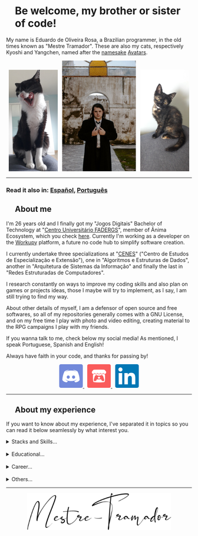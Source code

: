 <div id="toc">
  <ul style="list-style: none;">
    <summary>
      <h1>
        Be welcome, my brother or sister of code!
      </h1>
    </summary>
  </ul>
</div>

<!--
  How a h1 and h2 is rendered without a underline:
  https://gist.github.com/CodeByAidan/bb43bdb1c07c0933d8b67c23515fb912
-->

My name is Eduardo de Oliveira Rosa, a Brazilian programmer, in the old times known as "Mestre Tramador".
These are also my cats, respectively Kyoshi and Yangchen, named after the [namesake][kyoshi] [Avatars][yangchen].

<p id="mestre-tramador-and-kyoshi-and-yangchen" align="center">
  <img src="./assets/images/kyoshi.jpg" alt="A picture of my house cat" width="133" height="275" />
  &nbsp;
  <img src="./assets/images/mestre-tramador.jpg" alt="A picture of myself" width="200" height="300" />
  &nbsp;
  <img src="./assets/images/yangchen.jpg" alt="A picture of my house cat" width="133" height="275" />
</p>

---

### Read it also in: [Español][es], [Português][pt]

<div id="toc">
  <ul style="list-style: none;">
    <summary>
      <h2>
        About me
      </h2>
    </summary>
  </ul>
</div>

I'm 26 years old and I finally got my "Jogos Digitais" Bachelor of Technology at
"[Centro Universitário FADERGS][fadergs]", member of Ânima Ecosystem, which you check [here][fadergs-degree].
Currently I'm working as a developer on the [Workupy][workupy] platform, a future no code hub to
simplify software creation.

I currently undertake three specializations at "[CENES][cenes]" ("Centro de Estudos de
Especialização e Extensão"), one in "Algoritmos e Estruturas de Dados", another in "Arquitetura de
Sistemas da Informação" and finally the last in "Redes Estruturadas de Computadores".

I research constantly on ways to improve my coding skills and also plan on games or projects ideas,
those I maybe will try to implement, as I say, I am still trying to find my way.

About other details of myself, I am a defensor of open source and free softwares, so all of my repositories
generally comes with a GNU License, and on my free time I play with photo and video editing, creating
material to the RPG campaigns I play with my friends.

If you wanna talk to me, check below my social media! As mentioned, I speak Portuguese, Spanish and English!

Always have faith in your code, and thanks for passing by!

<p id="get-in-touch" align="center">
  <a href="https://discord.com/users/335813464079728650">
    <img src="./assets/icons/discord.svg" alt="Discord" width="64" height="64" />
  </a>
  &nbsp;
  <a href="https://mestre-tramador.itch.io">
    <img src="./assets/icons/itch.io.svg" alt="Itch.io" width="64" height="64" />
  </a>
  &nbsp;
  <a href="https://www.linkedin.com/in/mestre-tramador">
    <img src="./assets/icons/linkedin.svg" alt="LinkedIn" width="64" height="64" />
  </a>
</p>

---

<div id="toc">
  <ul style="list-style: none;">
    <summary>
      <h2>
        About my experience
      </h2>
    </summary>
  </ul>
</div>

If you want to know about my experience, I've separated it in topics so you can read it below seamlessly
by what interest you.

<details>
  <summary>
    Stacks and Skills...
  </summary>

  > "If you want to accomplish something in the world, idealism is not enough — you need to choose a
  method that works to achieve the goal. In other words, you need to be pragmatic." - Richard Stallman

  Through my years, I have concluded two things about my skills: That I learned a lot and that I have
  to learn a lot more. And with that being said, it's only fair that I share my *lot* here as well.

  <br />

  <!-- #region Low-Level Programming -->
  <h4>
    Low-Level Programming
  </h4>

  The first real programming language I ever learned is C, which I used it mainly academically where
  I've developed with Arduino too. Generally speaking, I know how to program in C but I'm not an expert
  in its optimization or the complex caveats with structs and pointers.

  My main goal is start studying more low-level languages like C++, Rust, Zig and Nim, and even more
  C, to improve my understanding of reliable and fast backend web servers, and of course, visually
  demanding games.
  <!-- #endregion -->

  <br />

  <!-- #region High-Level Programming -->
  <h4>
    High-Level Programming
  </h4>

  After C I learned Java, which opened my eyes to Object Oriented Programming. Later I would improve
  my knowledge in Java while unravelling Minecraft modding or some projects I had to do in my job.
  Still in OOP, I learned PHP after Java as my first backend language for the Web, and later C# while
  studying the Unity Game Engine during my bachelor's degree.

  Regarding Scripting, JavaScript was the first language I learned altogether with PHP, and is probably
  the language I currently most use due to my job, but not too much late I learned TypeScript when
  I was introduced into the concept of Frameworks, Packages and Libraries. Recently I've scratched
  a bit of Python, but I have a long way to go with it... Which is not the case with Unix shells, where
  most of my self-taught knowledge is about POSIX, but I learned Bash, Z-Shell and Fish too. On Windows,
  I've also a much less impressive self-taught knowledge of Batch files, mostly because I prefer Unix
  for programming, but I will someday learn more about them alongside PowerShell.

  Lua is the only high-level procedural language that I know more or less, and is a target of my studies
  along Julia, Go and Odin on that topic. Other targets, on OOP, include Ruby, Objective-C, Swift, Kotlin,
  Scala and Dart. I do not fancy much Functional Programming, but I don't lie a not so big desire to
  learn languages as Haskell, Elixir, Clojure, F# and others.
  <!-- #endregion -->

  <br />

  <!-- #region Markup and Data Languages -->
  <h4>
    Markup and Data Languages
  </h4>

  Before I learned JavaScript and PHP, I learned HTML firstly, but I would only understand its correct
  semantics way longer when I was discovering frontend JS frameworks. With my understanding of REST APIs
  came the learning of JSON and XML, and more or less at this period that I was introduced to SVG, which
  I took more time to understand due to my lack of artistic and designing skills.

  After my first year working with development, the usage of YAML and TOML became more common for configuration
  or attributes files, so I studied these formats as well. The good old classic plain text INI format
  also became important for me around this period with the `.env` files, in turn adding one more item
  to this stack.
  <!-- #endregion -->

  <br />

  <!-- #region Styling Languages -->
  <h4>
    Styling Languages
  </h4>

  Actually mainly for the Web, I learned CSS complementary to HTML, but much recently I delved into
  its complex concepts like variables, pseudo-classes, functions and nesting. About preprocessors, the
  only I have a considerable experience is Sass, specifically its SCSS syntax, but I do desire to learn
  more about it as I desire to learn LESS and Stylus.

  I do not like (much) ideas as JSS and alike CSS generating tools, so they are not in my learning
  roadmap about styling. On the other hand, I want to expand my knowledge of styling languages into
  areas beyond the Web.
  <!-- #endregion -->

  <br />

  <!-- #region Game Engines -->
  <h4>
    Game Engines
  </h4>

  The main focus of a game developer is naturally the game engines. The only that I currently know
  how to use, and by the way not in its full extent, is Unity. Most of the games I developed in Unity
  were academic or incomplete, so the only source I made public is the [final project][tcc] of my
  bachelor's degree. Of course, if it's worth considering the game as an engine, I did [some experiments][mocrr]
  by trial and error in Minecraft modding with Minecraft Forge, but my big plan of study is Godot right
  now, which I plan to implement my first game "for real", but more on that later...
  <!-- #endregion -->

  <br />

  <!-- #region Web Frameworks -->
  <h4>
    Web Frameworks
  </h4>

  The idea of frameworks were inserted in my mind right on my first internship day ever. Naturally,
  since understanding its concepts, I've come across web frameworks for backend, mostly to build REST
  APIs, and for frontend, which include JS frameworks to build SPAs and styling ones.

  Following this order, the first framework I was introduced is Laravel, and, not much later, Lumen,
  its micro-offspring. Later I would learn a many favorite, Express, which remained as the most used
  in all my working experience, even I disliking the usage of JavaScript for backend. My goal is to
  improve this list, specially studying frameworks from other languages, like Spring, ASP.NET, Django,
  Ruby on Rails, and many more.

  Regarding now only the frontend, Angular was the the first one that I learned and soon after I was
  learning Vue.js as well. Contrary to the almost infinite quantity of JavaScript frameworks, the only
  one that I want to learn besides the aforementioned two, in due time, is Svelte. And on the topic
  of styling, the ones I learned, used and partially extended in some work projects are Bootstrap and
  Tailwind CSS, but in general this is not my peak of interest studying currently.
  <!-- #endregion -->

  <br />

  <!-- #region Web Libraries -->
  <h4>
    Web Libraries
  </h4>

  It is somewhat confusing if some libraries are frameworks, or if a framework is small enough to be
  a library, but for the sake of proper nomenclature two JS libraries that I learned are jQuery and React.
  Considering my experience, I worked more with libraries than frameworks per say, and I don't think
  stop learning with the aforementioned, mostly because I want to try htmx and other libs more inclined
  to MPAs.
  <!-- #endregion -->

  <br />

  <!-- #region Web Tools -->
  <h4>
    Web Tools
  </h4>

  Considering that the majority of my work experience was with JavaScript, I've come into contact with
  various tools to build the best of the applications, such as "compilers" like Babel, Webpack and Vite,
  which also I used as a development server with live reloading parallelled to Nodemon, all part of
  Node.js' ecosystem. I'm aware that are many more tools to discover and learn, but these one I prefer
  learning oriented by necessity.
  <!-- #endregion -->

  <br />

  <!-- #region Web Servers -->
  <h4>
    Web Servers
  </h4>

  Currently I only learned, and not in the deepest way, how to configure and maintain a NGINX web server
  with reverse proxy, load balancing, URL rewriting, SSL and cache. One of my main goals within my NGINX
  knowledge is to expand it to learn about IPv6 connections, UDP based requests, and many more, including
  the usage of Lua scripts to treat the incoming requests. I want also to learn other web servers like
  Apache, Varnish and Traefik, and maybe build one just for the experience, being it able to handle
  various protocols.
  <!-- #endregion -->

  <br />

  <!-- #region Databases -->
  <h4>
    Databases
  </h4>

  Through all different types of databases there are, I'm by far most familiar with relational ones,
  specifically MySQL, MariaDB, and SQLite, which the next one I want to study being PostgreSQL. Non-relational
  is a topic that I need to improve myself into, but I know a bit of its core core concepts, as of Redis,
  the only key-value database that I used to cache some data and queueing, requiring a deeper study
  as well.
  <!-- #endregion -->

  <br />

  <!-- #region Infrastructure -->
  <h4>
    Infrastructure
  </h4>

  Let it be clear that by Infrastructure I refer more about software architecture than physical provisions,
  and in that regard I'm glad to being expanding each time more my knowledge of Docker and Kubernetes,
  the later with Minikube, as such amazing tools and concepts they are! I also learned how to operate
  with Certbot to generate certificate files. As for other services, more third-party oriented, I've
  used AWS (EC2, S3, RDS, ElastiCache) and Firebase.

  I'm planning to learn more tools on this topic such as Terraform, Prometheus, Grafana, Elasticsearch,
  Kafka, and RabbitMQ. In other words, all my experience with DevOps and CI/CD is short due to a lack
  of big teams in the companies that I worked, making the deploying being more shallow and reserved,
  also because the applications were not that big too.
  <!-- #endregion -->

  <br />

  <!-- #region Mobile -->
  <h4>
    Mobile
  </h4>

  My experience with mobile applications development comes mostly from the Ionic and React Native frameworks
  that I learned through my jobs, which means that I'm mostly familiar with hybrid development for mobile
  rather than pure native. I also learned how to work with Android Studio and XCode as well with Google
  Play Console and App Store Connect for the deploy, the later using a VM due to a MacOS being
  unaffordable where I work at.

  Also, I find the mobile development to be a lot more time consuming than desktop development, and
  in general much more bureaucratic and unaffordable to independent teams, specially regarding Apple,
  but Google's Android is not much away on the line. In general, I have a lot more to learn and work
  with mobile, but it's something that I'm not pushing as a big goal right now.
  <!-- #endregion -->

  <br />

  <!-- #region Package Managers -->
  <h4>
    Package Managers
  </h4>

  Essencial tools in our toolbox, to me the package managers were big revelations as such as the frameworks
  when I learned about them. I've worked with Composer, npm, Yarn, pnpm and in a few occasions with
  Maven, CocoaPods and RubyGems. There is also the UPM, Unity Game Engine own package manager, which
  I researched a bit more into publishing, yet not having done it. I also managed a bit of dependencies
  with Gradle, if it's deemed to consider it as a package manager.

  As OSes also have package managers, and considering that most of the Linux distros that I used are
  from the Debian family, I have most experience with the `apt` syntax but I have a fair experience with
  `yum` as well while in exceptional cases. My main goal is to try and maybe become a devoted user of
  Nix and NixOS because of its declarative style of packaging.
  <!-- #endregion -->

  <br />

  <!-- #region IDE and Tools -->
  <h4>
    IDE and Tools
  </h4>

  In this topic, I have to say, I prefer it simple: An text editor with not much functionalities besides
  syntax highlight and completion integrated with a terminal, with the additional of a good web browser,
  usually Firefox. That's why I prefer VS Code over all of JetBrains IDEs, and while I sometimes use
  its extensions to manage Docker containers or MySQL databases, most of the times I'm using the
  terminal to do operations that doesn't need extensive writing like queries.

  Productivity is a point, of course, but it isn't related to competitiveness at all. My first experience
  programming was in the "old way", gedit and compiling in terminal, so it taught me well that looks
  aren't everything. Even controversial, I love [this][terry-a-davis] quote from Terry A. Davis:

  > An idiot admires complexity, a genius admires simplicity, a physicist tries to make it simple,
  > for an idiot anything the more complicated it is the more he will admire it, if you make something
  > so clusterfucked he can't understand it he's gonna think you're a god cause you made it so complicated
  > nobody can understand it. That's how they write journals in Academics, they try to make it so complicated
  > people think you're a genius.

  I'm not a TempleOS user neither plan to be, but I admire some of his ideals, specially in this regard.
  So, to sum it all, I only use that I need and nothing more, it always got me in the same place as
  many with more sophisticated environments. In the end anyone picks what it suits them better.
  <!-- #endregion -->

  <br />

  <!-- #region OS Preferences -->
  <h4>
    OS Preferences
  </h4>

  I can only start speaking about operating systems with [this][nvidia] quote from Linus Torvalds:

  > \[...] So, Nvidia, fuck you!

  And why? Because this is the summary of why I'm still using Windows: Gaming! It's a real pain to make
  the Nvidia GPU I have to work properly with a Linux distro, not to count the use of anti-cheating software,
  DirectX requirement, and so on and on... Of course, I do find Windows to be useful for end-user tasks
  and I often consider writing my source-code to be cross-OS, having Shell scripts and Batch files implemented,
  but that's it.

  When I started learning programming back in 2017, I learned firstly with Peppermint OS, then Ubuntu,
  then Linux Mint, which is by far my favorite because I prefer Cinnamon than GNOME. I tried to use
  Fedora Linux on a few occasions, but I don't consider to have experienced it as I should, so I want
  to research more on it. I also want to study NixOS for it's concept, which I find much more beautiful
  than Arch Linux's, that, by the way, I do not use. And, of course, I can't afford to (and even if
  I could, I won't) buy a Mac to use macOS or anything Apple releases.
  <!-- #endregion -->

  <br />

  <!-- #region Non-Programming -->
  <h4>
    Non-Programming
  </h4>

  Besides programming, the thing that I most like to do is to read and write stories, which someday
  I hope to publish. I also know a bit of 3D Max Studio and Blender for 3D modelling, Adobe Photoshop
  for image editing, LMMS for audio production, and some key concepts of drawing and design, all learned
  during my Bachelor's degree. I do some small video editions using Nero Video as well. Outside the
  digital world I have some decent acting and voice-acting knowledge, a good understanding of Mathematics
  and Physics, and finally some insight into Hardware and a few less of Robotics.
  <!-- #endregion -->
</details>

<br />

<details>
  <summary>
    Educational...
  </summary>

  > "If I have seen further it is by standing on ye sholders of Giants." - Isaac Newton

  I learned how to program between 2017 and 2018 during my course through "[E.E.E.P. Dr. Solon Tavares][solon]",
  where I get my certification as a computer technician on the later year. In the next year I started
  studying at the aforementioned "[Centro Universitário FADERGS][fadergs]", where I concluded the course
  by the second half of 2023, and then I started my on course specializations soon after.

  I do consider taking a Master degree and Doctorate, but my vocation is not much aligned with scientific
  research as is with application and creation of projects, either software or not. In another words,
  I paraphrase myself with [this][linus-torvalds] Linus Torvalds quote:

  > \[...] And I am not a visionary. I do not have a five-year plan. I'm an engineer.
  > And I think it's really -- I mean -- I'm perfectly happy with all the people who are walking around
  > and just staring at the clouds and looking at the stars and saying, "I want to go there."
  > But I'm looking at the ground, and I want to fix the pothole that's right in front of me before
  > I fall in. This is the kind of person I am.

  In the meantime, what I know I'll be doing is taking lots of courses, specializations and certifications
  on my areas of interest. I do hope to be able to expose more work here on my GitHub as well, a much
  needed contribution to myself. If you want to check more info about my educational experience,
  check it right [here][educational].
</details>

<br />

<details>
  <summary>
    Career...
  </summary>

  > "Developers, developers, developers, developers, developers, developers, developers, developers,
  developers, developers, developers, developers, developers, developers." - Steve Ballmer

  Since August 2019 I work as a developer, at least at some level. My first experience was as an intern
  at "[Expermed Perícias Médicas][expermed]", which I also was made permanent as a junior developer until
  the first work day of next year, 2020, fired due to strict business reasons. Still, this period build
  a solid base for me, specially on how big are the dimensions of professional code standards, the relationship
  among other company departments, and finally the orientations to be self-taught. About stacks and technology,
  the system I worked was a gerontology preventive medicine calculator where a medic could determine
  the best approach for an old person do not get sick or injured based on the same's lifestyle, it
  was built with Laravel for backend and Angular for frontend, containerized in Docker, versioned in
  Git, and released under Planning Poker agile method.

  Either by fate, chance or pure luck, I ended up meeting my current boss, and now a good friend,
  [John Anderson Mascarello Duarte][jamdu], still on January 2020 where I got another internship at his
  company. Since them I've been working for him on different projects among his companies, firstly at
  "JD Digital Soluções" (now "[JD Digital Comunicação][jd-comunication]"), then at "Plugways Digital"
  (now "[JD Digital Tecnologia][jd-tech]"), and finally at [Workupy][workupy].

  Through the time, I was ascending on my position under him and was gaining more attributions, like
  mentoring new interns, architecting new projects on demand, and even taking decisions regarding cloud
  services, payment gateways and other third-party products. About stacks and technology, the first project
  I worked, during my internship was a pure PHP+HTML+CSS+JS fleet tracking system which also had a decoder
  for a proprietary GPS protocol. After that, I worked on a system based on a Express API on backend
  with an Angular SPA frontend that managed a big data crossing of users that scanned specific QR Codes
  in determined locations to control COVID-19 spread; which, after the pandemic, sparked the idea of
  a new system built on Laravel for backend plus Vue.js for frontend, which also did a big data crossing
  of users, but the ones who installed an Ionic cross-platform mobile app, and later also with Brazilian
  government public data APIs and Chat GPT.

  Other projects in the same period included an audio-guided tour e-commerce on a PHP PWA; a React Native
  cross-platform mobile app which generated property inspections PDF reports with a imbedded photo editor;
  and finally I gave support on some Java applications. All of these projects were versioned in Git
  and released under Extreme Programming (XP) agile method.

  Now on Workupy there was a turn to much more modern experience, where I single-handedly refactored
  a monolithic software into an intricate microservices architecture running on Docker containers with
  separated databases, including relational, non-relational, and key-value for job queueing. This new
  architecture is also scalable into a Kubernetes cluster and managed under a reverse proxy with multiple
  NGINX containers. If you want to check more info about this project or the others, check it right [here][professional].
</details>

<br />

<details>
  <summary>
    Others...
  </summary>

  > "Ya never too hot, never too cold  
  > Never too young, never too old  
  > Never too skinny, never too fat  
  > Never too dis, never too dat  
  > ya just were ya are  
  > & dat's where it's at." - Dr. John

  If the curiosity picked you, bet you want to know what's the meaning of "Mestre Tramador", yes? Well,
  my (old) nickname is in Portuguese, where "Mestre" stands for "Master" and "Tramador" is a word that
  can be translated into schemer, plotter, storyteller or similar... To summarize, it was a monicker
  of a man who "knew the role of everyone", and taught this to anyone who cared to listen to him.

  Besides that, there's probably more to put here, but right now I'm gonna let just this tidbit of information.
  If you want more, don't be shy to contact me!
</details>

---

<p align="center">
  <img
    src="assets/images/logo.png"
    alt="Mestre-Tramador"
    width="391"
    height="100"
  />
</p>

<!--                                WHY THE REFERENCES IN ENGLISH?                                -->
<!-- You'll notice that the below references are in English.                                      -->
<!-- It was done this way so it can easily identifiable the exact hyperlinks among all languages. -->
[kyoshi]: https://avatar.fandom.com/wiki/Kyoshi
[yangchen]: https://avatar.fandom.com/wiki/Yangchen
[es]: ./README.ES.md
[pt]: ./README.PT.md
[fadergs]: https://www.fadergs.edu.br
[fadergs-degree]: ./data/educational/academics/1-Jogos-Digitais/README.EN.md
[workupy]: https://workupy.com
[cenes]: https://cenes.com.br
[tcc]: https://github.com/Mestre-Tramador/Mestre-Tramador-Unity-Tools
[mocrr]: https://github.com/Mestre-Tramador/Mo-Creatures-Redux-Redone
[terry-a-davis]: https://youtu.be/gBE6glZNJuU?t=1147
[nvidia]: https://www.youtube.com/watch?v=MShbP3OpASA&t=2892
[solon]: https://www.solontavares.com
[linus-torvalds]: https://www.ted.com/talks/linus_torvalds_the_mind_behind_linux
[educational]: ./data/educational/README.EN.md
[expermed]: https://expermed.com.br
[jamdu]: https://www.linkedin.com/in/johnamduarte
[jd-comunication]: https://www.jddigital.com.br
[jd-tech]: https://www.linkedin.com/company/jddigitaltecnologia
[professional]: ./data/professional/README.EN.md
